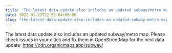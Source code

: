 ```yaml
---
title: 'The latest data update also includes an updated subway/metro map'
date: 2022-01-23T22:52:04+00:00
slug: "the-latest-data-update-also-includes-an-updated-subway-metro-map"
---
```


The latest data update also includes an updated subway/metro map. Please check issues in your cities and fix them in OpenStreetMap for the next data update: <https://cdn.organicmaps.app/subway/>